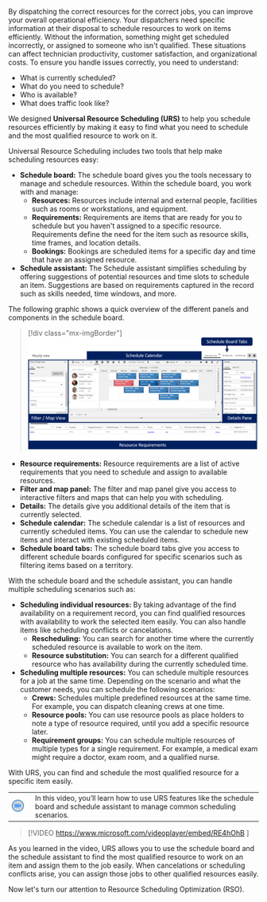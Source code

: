 ﻿By dispatching the correct resources for the correct jobs, you can improve your overall operational efficiency. Your dispatchers need specific information at their disposal to schedule resources to work on items efficiently. Without the information, something might get scheduled incorrectly, or assigned to someone who isn't qualified. These situations can affect technician productivity, customer satisfaction, and organizational costs. To ensure you handle issues correctly, you need to understand: 

* What is currently scheduled?
* What do you need to schedule?
* Who is available?
* What does traffic look like?

We designed **Universal Resource Scheduling (URS)** to help you schedule resources efficiently by making it easy to find what you need to schedule and the most qualified resource to work on it. 

Universal Resource Scheduling includes two tools that help make scheduling resources easy:

* **Schedule board:** The schedule board gives you the tools necessary to manage and schedule resources. Within the schedule board, you work with and manage:
    - **Resources:** Resources include internal and external people, facilities such as rooms or workstations, and equipment. 
    - **Requirements:** Requirements are items that are ready for you to schedule but you haven't assigned to a specific resource. Requirements define the need for the item such as resource skills, time frames, and location details.
    - **Bookings:** Bookings are scheduled items for a specific day and time that have an assigned resource. 
* **Schedule assistant:** The Schedule assistant simplifies scheduling by offering suggestions of potential resources and time slots to schedule an item. Suggestions are based on requirements captured in the record such as skills needed, time windows, and more. 
 
The following graphic shows a quick overview of the different panels and components in the schedule board. 

> [!div class="mx-imgBorder"]
> ![Schedule board UI ](../media/m08-image05-schedule.png)

* **Resource requirements:** Resource requirements are a list of active requirements that you need to schedule and assign to available resources. 
* **Filter and map panel:** The filter and map panel give you access to interactive filters and maps that can help you with scheduling. 
* **Details:** The details give you additional details of the item that is currently selected. 
* **Schedule calendar:** The schedule calendar is a list of resources and currently scheduled items. You can use the calendar to schedule new items and interact with existing scheduled items. 
* **Schedule board tabs:** The schedule board tabs give you access to different schedule boards configured for specific scenarios such as filtering items based on a territory. 

With the schedule board and the schedule assistant, you can handle multiple scheduling scenarios such as: 

* **Scheduling individual resources:** By taking advantage of the find availability on a requirement record, you can find qualified resources with availability to work the selected item easily. You can also handle items like scheduling conflicts or cancelations. 
    - **Rescheduling:** You can search for another time where the currently scheduled resource is available to work on the item. 
    - **Resource substitution:** You can search for a different qualified resource who has availability during the currently scheduled time. 
* **Scheduling multiple resources:** You can schedule multiple resources for a job at the same time. Depending on the scenario and what the customer needs, you can schedule the following scenarios: 
    - **Crews:** Schedules multiple predefined resources at the same time. For example, you can dispatch cleaning crews at one time. 
    - **Resource pools:** You can use resource pools as place holders to note a type of resource required, until you add a specific resource later. 
    - **Requirement groups:** You can schedule multiple resources of multiple types for a single requirement. For example, a medical exam might require a doctor, exam room, and a qualified nurse. 

With URS, you can find and schedule the most qualified resource for a specific item easily. 

|  |  |
| ------------ | ------------- | 
| ![Icon indicating play video](../media/video-icon.png) | In this video, you’ll learn how to use URS features like the schedule board and schedule assistant to manage common scheduling scenarios. |

> [!VIDEO https://www.microsoft.com/videoplayer/embed/RE4hOhB ]

As you learned in the video, URS allows you to use the schedule board and the schedule assistant to find the most qualified resource to work on an item and assign them to the job easily. When cancelations or scheduling conflicts arise, you can assign those jobs to other qualified resources easily.

Now let's turn our attention to Resource Scheduling Optimization (RSO).
